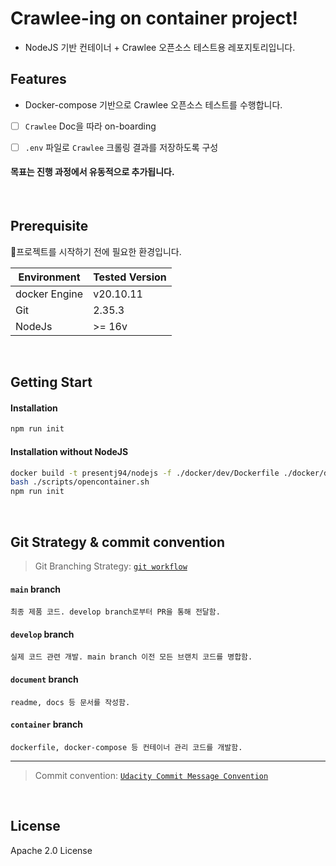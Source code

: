 # Crawlee-ing on container project!

- NodeJS 기반 컨테이너 + Crawlee 오픈소스 테스트용 레포지토리입니다.

## Features

- Docker-compose 기반으로 Crawlee 오픈소스 테스트를 수행합니다.


- [ ] `Crawlee` Doc을 따라 on-boarding

- [ ] `.env` 파일로 `Crawlee` 크롤링 결과를 저장하도록 구성


#### 목표는 진행 과정에서 유동적으로 추가됩니다.

<br>

## Prerequisite

프로젝트를 시작하기 전에 필요한 환경입니다.

| Environment | Tested Version |
| ------ | ------ |
| docker Engine | v20.10.11 |
| Git | 2.35.3 |
| NodeJs | >= 16v |


<br>

## Getting Start

#### Installation

```sh
npm run init
```

#### Installation without NodeJS

```sh
docker build -t presentj94/nodejs -f ./docker/dev/Dockerfile ./docker/dev
bash ./scripts/opencontainer.sh
npm run init
```

<br>

## Git Strategy & commit convention

> Git Branching Strategy: [`git workflow`](https://git-scm.com/docs/gitworkflows)

#### `main` branch
    최종 제품 코드. develop branch로부터 PR을 통해 전달함.

#### `develop` branch
    실제 코드 관련 개발. main branch 이전 모든 브랜치 코드를 병합함.

#### `document` branch
    readme, docs 등 문서를 작성함.

#### `container` branch
    dockerfile, docker-compose 등 컨테이너 관리 코드를 개발함.

---

> Commit convention: [`Udacity Commit Message Convention`](https://udacity.github.io/git-styleguide/)

<br>

## License

Apache 2.0 License


